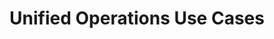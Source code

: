 ---
type: docs
title: "Unified Operations Use Cases"
linkTitle: "Unified Operations Use Cases"
weight: 7
description: >-
  Once you have server resources projected into Azure with Azure Arc, you can start to use native Azure tooling to manage the servers as native Azure resources. The following scenarios show examples of using Azure management tools such as resource tags, Azure Policy, Log Analytics, and more with Azure Arc-enabled servers.
---